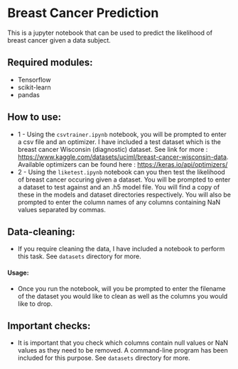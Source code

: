 # Breast Cancer Prediction
This is a jupyter notebook that can be used to predict the likelihood of breast cancer given a data subject.

## Required modules:
- Tensorflow
- scikit-learn
- pandas

## How to use:
- 1 - Using the `csvtrainer.ipynb` notebook, you will be prompted to enter a csv file and an optimizer. I have included a test dataset which is the breast cancer Wisconsin (diagnostic) dataset. See link for more :  https://www.kaggle.com/datasets/uciml/breast-cancer-wisconsin-data. Available optimizers can be found here : https://keras.io/api/optimizers/
- 2 - Using the `liketest.ipynb` notebook can you then test the likelihood of breast cancer occuring given a dataset. You will be prompted to enter a dataset to test against and an .h5 model file. You will find a copy of these in the models and dataset directories respectively. You will also be prompted to enter the column names of any columns containing NaN values separated by commas.

## Data-cleaning:
- If you require cleaning the data, I have included a notebook to perform this task. See `datasets` directory for more.
#### Usage:
  - Once you run the notebook, will you be prompted to enter the filename of the dataset you would like to clean as well as the columns you would like to drop.

## Important checks:
- It is important that you check which columns contain null values or NaN values as they need to be removed. A command-line program has been included for this purpose. See `datasets` directory for more.
